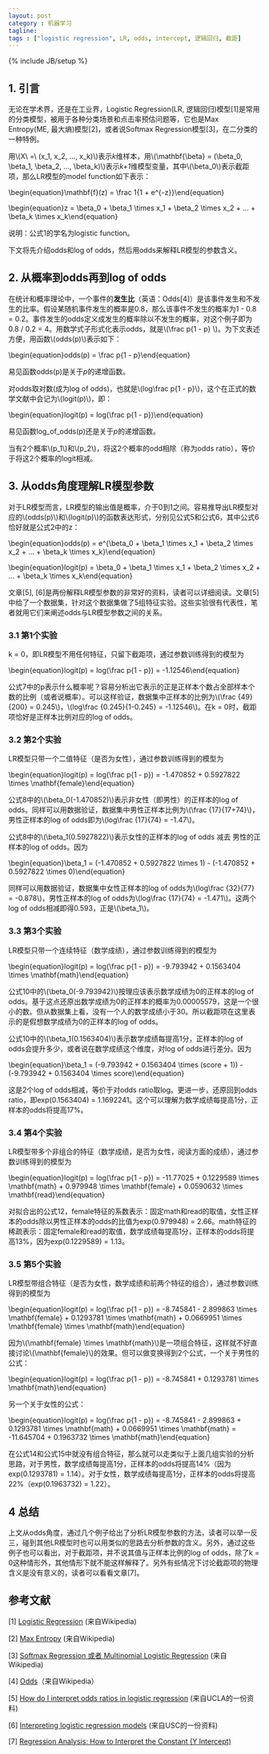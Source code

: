 ```yaml
---
layout: post
category : 机器学习
tagline: 
tags : ["logistic regression", LR, odds, intercept, 逻辑回归, 截距]
---
```

{% include JB/setup %}

## 1. 引言

无论在学术界，还是在工业界，Logistic Regression(LR, 逻辑回归)模型[1]是常用的分类模型，被用于各种分类场景和点击率预估问题等，它也是Max Entropy(ME, 最大熵)模型[2]，或者说Softmax Regression模型[3]，在二分类的一种特例。

用\\(X\ =\ (x_1, x_2, ..., x_k)\\)表示*k*维样本，用\\(\mathbf{\beta} = (\beta_0, \beta_1, \beta_2, ..., \beta_k)\\)表示*k+1*维模型变量，其中\\(\beta_0\\)表示截距项，那么LR模型的model function如下表示：

\begin{equation}\mathbf{f}(z) = \frac 1{1 + e^{-z}}\end{equation}

\begin{equation}z = \beta_0 + \beta_1 \times x_1 +  \beta_2 \times x_2 + ... +  \beta_k \times x_k\end{equation}

说明：公式1的学名为logistic function。

下文将先介绍odds和log of odds，然后用odds来解释LR模型的参数含义。

## 2. 从概率到odds再到log of odds

在统计和概率理论中，一个事件的**发生比**（英语：Odds[4]）是该事件发生和不发生的比率。假设某随机事件发生的概率是0.8，那么该事件不发生的概率为1 - 0.8 = 0.2。事件发生的odds定义成发生的概率除以不发生的概率，对这个例子即为 0.8 / 0.2 = 4。用数学式子形式化表示odds，就是\\(\frac p{1 - p} \\)。为下文表述方便，用函数\\(odds(p)\\)表示如下：

\begin{equation}odds(p) = \frac p{1 - p}\end{equation}

易见函数odds(p)是关于*p*的递增函数。

对odds取对数(成为log of odds)，也就是\\(log\frac p{1 - p}\\)，这个在正式的数学文献中会记为\\(logit(p)\\)，即：

\begin{equation}logit(p) = log(\frac p{1 - p})\end{equation}

易见函数log_of_odds(p)还是关于*p*的递增函数。

当有2个概率\\(p_1\\)和\\(p_2\\)，将这2个概率的odd相除（称为odds ratio），等价于将这2个概率的logit相减。

## 3. 从odds角度理解LR模型参数

对于LR模型而言，LR模型的输出值是概率，介于0到1之间。容易推导出LR模型对应的\\(odds(p)\\)和\\(logit(p)\\)的函数表达形式，分别见公式5和公式6，其中公式6恰好就是公式2中的z：

\begin{equation}odds(p) = e^{\beta_0 + \beta_1 \times x_1 +  \beta_2 \times x_2 + ... +  \beta_k \times x_k}\end{equation}

\begin{equation}logit(p) = \beta_0 + \beta_1 \times x_1 +  \beta_2 \times x_2 + ... +  \beta_k \times x_k\end{equation}

文章[5], [6]是两份解释LR模型参数的非常好的资料，读者可以详细阅读。文章[5]中给了一个数据集，针对这个数据集做了5组特征实验。这些实验很有代表性，笔者就用它们来阐述odds与LR模型参数之间的关系。

### 3.1 第1个实验

k = 0，即LR模型不用任何特征，只留下截距项，通过参数训练得到的模型为

\begin{equation}logit(p) = log(\frac p{1 - p}) = -1.12546\end{equation}

公式7中的p表示什么概率呢？容易分析出它表示的正是正样本个数占全部样本个数的比例（或者说概率）。可以这样验证，数据集中正样本的比例为\\(\frac {49}{200} = 0.245\\)，\\(log\frac {0.245}{1-0.245} = -1.12546\\)。在k = 0时，截距项恰好是正样本比例对应的log of odds。

### 3.2 第2个实验

LR模型只带一个二值特征（是否为女性），通过参数训练得到的模型为

\begin{equation}logit(p) = log(\frac p{1 - p}) = -1.470852 + 0.5927822 \times \mathbf{female}\end{equation}

公式8中的\\(\beta_0(-1.470852)\\)表示非女性（即男性）的正样本的log of odds。同样可以用数据验证，数据集中男性正样本比例为\\(\frac {17}{17+74}\\)，男性正样本的log of odds即为\\(log\frac {17}{74} = -1.47\\)。

公式8中的\\(\beta_1(0.5927822)\\)表示女性的正样本的log of odds 减去 男性的正样本的log of odds。因为

\begin{equation}\beta_1 = (-1.470852 + 0.5927822 \times 1) - (-1.470852 + 0.5927822 \times 0)\end{equation}

同样可以用数据验证，数据集中女性正样本的log of odds为\\(log\frac {32}{77} = -0.878\\)，男性正样本的log of odds为\\(log\frac {17}{74} = -1.471\\)。这两个log of odds相减即得0.593，正是\\(\beta_1\\)。

### 3.3 第3个实验

LR模型只带一个连续特征（数学成绩），通过参数训练得到的模型为

\begin{equation}logit(p) = log(\frac p{1 - p}) = -9.793942 + 0.1563404 \times \mathbf{math}\end{equation}

公式10中的\\(\beta_0(-9.793942)\\)按理应该表示数学成绩为0的正样本的log of odds。基于这点还原出数学成绩为0的正样本的概率为0.00005579，这是一个很小的数。但从数据集上看，没有一个人的数学成绩小于30。所以截距项在这里表示的是假想数学成绩为0的正样本的log of odds。

公式10中的\\(\beta_1(0.1563404)\\)表示数学成绩每提高1分，正样本的log of odds会提升多少，或者说在数学成绩这个维度，对log of odds进行差分。因为

\begin{equation}\beta_1 = (-9.793942 + 0.1563404 \times (score + 1)) - (-9.793942 + 0.1563404 \times score)\end{equation}

这是2个log of odds相减，等价于对odds ratio取log。更进一步，还原回到odds ratio，即exp(0.1563404) = 1.1692241。这个可以理解为数学成绩每提高1分，正样本的odds将提高17%。

### 3.4 第4个实验

LR模型带多个非组合的特征（数学成绩，是否为女性，阅读方面的成绩），通过参数训练得到的模型为

\begin{equation}logit(p) = log(\frac p{1 - p}) = -11.77025 + 0.1229589 \times \mathbf{math} + 0.979948 \times \mathbf{female} + 0.0590632 \times \mathbf{read}\end{equation}

对拟合出的公式12，female特征的系数表示：固定math和read的取值，女性正样本的odds除以男性正样本的odds的比值为exp(0.979948) = 2.66。math特征的稀疏表示：固定female和read的取值，数学成绩每提高1分，正样本的odds将提高13%，因为exp(0.1229589) = 1.13。

### 3.5 第5个实验

LR模型带组合特征（是否为女性，数学成绩和前两个特征的组合），通过参数训练得到的模型为

\begin{equation}logit(p) = log(\frac p{1 - p}) = -8.745841 - 2.899863 \times \mathbf{female} + 0.1293781 \times \mathbf{math} + 0.0669951 \times \mathbf{female} \times \mathbf{math}\end{equation}

因为\\(\mathbf{female} \times \mathbf{math}\\)是一项组合特征，这样就不好直接讨论\\(\mathbf{female}\\)的效果。但可以做变换得到2个公式，一个关于男性的公式：

\begin{equation}logit(p) = log(\frac p{1 - p}) = -8.745841 + 0.1293781 \times \mathbf{math}\end{equation}

另一个关于女性的公式：

\begin{equation}logit(p) = log(\frac p{1 - p}) = -8.745841 - 2.899863 + 0.1293781 \times \mathbf{math} + 0.0669951 \times \mathbf{math} = -11.645704 + 0.1963732 \times \mathbf{math}\end{equation}

在公式14和公式15中就没有组合特征，那么就可以走类似于上面几组实验的分析思路，对于男性，数学成绩每提高1分，正样本的odds将提高14%（因为exp(0.1293781) = 1.14）。对于女性，数学成绩每提高1分，正样本的odds将提高22%（exp(0.1963732) = 1.22）。

## 4 总结

上文从odds角度，通过几个例子给出了分析LR模型参数的方法，读者可以举一反三，碰到其他LR模型时也可以用类似的思路去分析参数的含义。另外，通过这些例子也可以看出，对于截距项，并不说其值与正样本比例的log of odds，除了k = 0这种情形外，其他情形下就不能这样解释了。另外有些情况下讨论截距项的物理含义是没有意义的，读者可以看看文章[7]。

## 参考文献

[1] [Logistic Regression](https://en.wikipedia.org/wiki/Logistic_regression) (来自Wikipedia)

[2] [Max Entropy](https://en.wikipedia.org/wiki/Maximum_entropy_probability_distribution) (来自Wikipedia)

[3] [Softmax Regression 或者 Multinomial Logistic Regression](https://en.wikipedia.org/wiki/Multinomial_logistic_regression) (来自Wikipedia)

[4] [Odds](https://en.wikipedia.org/wiki/Odds)（来自Wikipedia）

[5] [How do I interpret odds ratios in logistic regression](http://www.ats.ucla.edu/stat/mult_pkg/faq/general/odds_ratio.htm) (来自UCLA的一份资料)

[6] [Interpreting logistic regression models](http://www-hsc.usc.edu/~eckel/biostat2/notes/notes14.pdf) (来自USC的一份资料)

[7] [Regression Analysis: How to Interpret the Constant (Y Intercept)](http://blog.minitab.com/blog/adventures-in-statistics/regression-analysis-how-to-interpret-the-constant-y-intercept)
